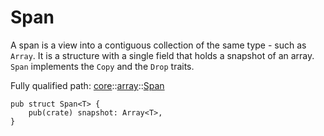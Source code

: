 # Span

A span is a view into a contiguous collection of the same type - such as `Array`.
It is a structure with a single field that holds a snapshot of an array.
`Span` implements the `Copy` and the `Drop` traits.

Fully qualified path: [core](./core.md)::[array](./core-array.md)::[Span](./core-array-Span.md)

<pre><code class="language-cairo">pub struct Span&lt;T&gt; {
    pub(crate) snapshot: Array&lt;T&gt;,
}</code></pre>

